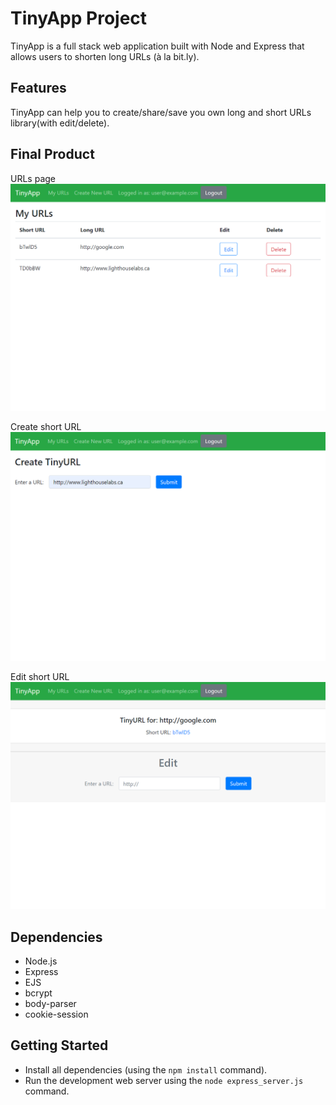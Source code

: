 # TinyApp Project

TinyApp is a full stack web application built with Node and Express that allows users to shorten long URLs (à la bit.ly).

## Features

TinyApp can help you to create/share/save you own long and short URLs library(with edit/delete). 

## Final Product

URLs page
!["Screeshot of URLs page"](https://github.com/Stas74/tinyapp/blob/master/docs/urls-page.png)

Create short URL
!["Screeshot of Create short URL"](https://github.com/Stas74/tinyapp/blob/master/docs/create-new-url-page.PNG)

Edit short URL
!["Screeshot of Edit short URL"](https://github.com/Stas74/tinyapp/blob/master/docs/edit-page.png)

## Dependencies

- Node.js
- Express
- EJS
- bcrypt
- body-parser
- cookie-session

## Getting Started

- Install all dependencies (using the `npm install` command).
- Run the development web server using the `node express_server.js` command.